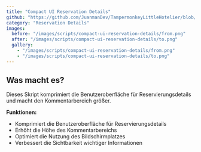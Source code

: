 ```yaml
---
title: "Compact UI Reservation Details"
github: "https://github.com/JuanmanDev/TampermonkeyLittleHotelier/blob/main/frontdesk/reservationDetails/compactUIReservationDetails.user.js"
category: "Reservation Details"
images:
  before: "/images/scripts/compact-ui-reservation-details/from.png"
  after: "/images/scripts/compact-ui-reservation-details/to.png"
  gallery:
    - "/images/scripts/compact-ui-reservation-details/from.png"
    - "/images/scripts/compact-ui-reservation-details/to.png"
---
```


## Was macht es?

Dieses Skript komprimiert die Benutzeroberfläche für Reservierungsdetails und macht den Kommentarbereich größer.

**Funktionen:**
- Komprimiert die Benutzeroberfläche für Reservierungsdetails
- Erhöht die Höhe des Kommentarbereichs
- Optimiert die Nutzung des Bildschirmplatzes
- Verbessert die Sichtbarkeit wichtiger Informationen
